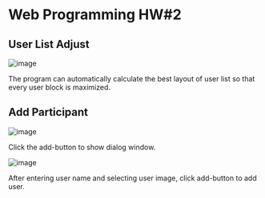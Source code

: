 # Web Programming HW#2

## User List Adjust

![image](https://user-images.githubusercontent.com/58879171/193187070-dee73c7c-183d-41d8-b266-07e220de0e8f.png)

The program can automatically calculate the best layout of user list so that every user block is maximized.

## Add Participant

![image](https://user-images.githubusercontent.com/58879171/193187827-cfe1db94-ab99-4a63-a720-f39fea0c0915.png)

Click the add-button to show dialog window.

![image](https://user-images.githubusercontent.com/58879171/193187931-bcdab0d9-b11d-46a2-b315-b9bbdfb804ce.png)

After entering user name and selecting user image, click add-button to add user.
